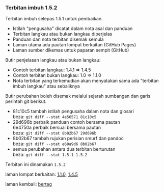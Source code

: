---
---

### Terbitan imbuh 1.5.2

Terbitan imbuh selepas 1.5.1 untuk pembaikan.

- Istilah "pengusaha" dicatat dalam nota asal dan panduan
- Terbitan langkau atau bukan langkau diperjelas
- Panduan dan nota terbitan disemak semula
- Laman utama ada pautan lompat berkaitan (GitHub Pages)
- Laman sumber dikemas untuk paparan sempit (GitHub)

Butir penjelasan langkau atau bukan langkau:

- Contoh terbitan langkau: 1.4.1 => 1.4.5
- Contoh terbitan bukan langkau: 1.0 => 1.1.0
- Nota terbitan yang terkemudian akan menyatakan sama ada
"terbitan imbuh langkau" atau sebaliknya

Butir perubahan boleh disemak melalui sejarah sumbangan
dan garis perintah git berikut.

- 81c10c5 tambah istilah pengusaha dalam nota dan glosari  
beza: `git diff --stat 4e56571 81c10c5`
- 29d696b perbaik panduan contoh bersama pautan  
  6e4750a perbaik bersuai bersama pautan  
beza: `git diff --stat 8b02b67 29d696b`
- 8b02b67 tambah rujukan perisian smurf dan pandoc  
beza: `git diff --stat e60a9d6 8b02b67`
- semua perubahan antara dua terbitan berturutan  
beza: `git diff --stat 1.5.1 1.5.2`

Terbitan ini dinamakan `1.5.2`

laman lompat berkaitan: [1.1.0][1], [1.4.5][2]

laman kembali: [bertag][0]

  [0]: ../bertag.md
  [1]: 1.1.0.md
  [2]: 1.4.5.md
